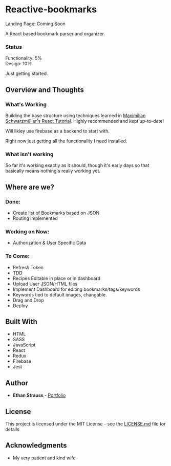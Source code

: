 # Reactive-bookmarks
Landing Page: Coming Soon

A React based bookmark parser and organizer. 

### Status

Functionality: 5%  
Design: 10%  

Just getting started.

## Overview and Thoughts

### What's Working

Building the base structure using techniques learned in [Maximilian Schwarzmüller's React Tutorial](https://www.udemy.com/react-the-complete-guide-incl-redux/). Highly recommended and kept up-to-date!

Will likley use firebase as a backend to start with.

Right now just getting all the functionality I need installed. 

### What isn't working

So far it's working exactly as it should, though it's early days so that basically means nothing's really working yet.

## Where are we?

### Done:

* Create list of Bookmarks based on JSON
* Routing implemented


### Working on Now:
* Authorization & User Specific Data

### To Come:

* Refresh Token
* TDD
* Recipes Editable in place or in dashboard
* Upload User JSON/HTML files
* Implement Dashboard for editing bookmarks/tags/keywords
* Keywords tied to default images, changable. 
* Drag and Drop
* Deploy


## Built With

* HTML
* SASS
* JavaScript
* React
* Redux
* Firebase
* Jest

## Author

* **Ethan Strauss** - [Portfolio](https://dotethan.github.io)

## License

This project is licensed under the MIT License - see the [LICENSE.md](LICENSE.md) file for details

## Acknowledgments

* My very patient and kind wife

